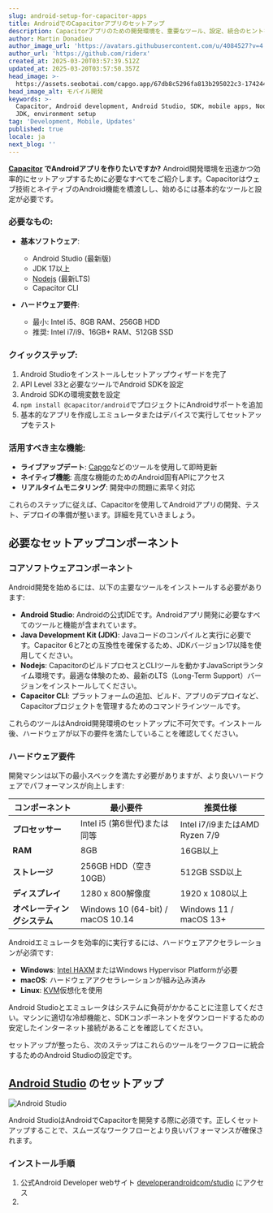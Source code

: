 ```yaml
---
slug: android-setup-for-capacitor-apps
title: AndroidでのCapacitorアプリのセットアップ
description: Capacitorアプリのための開発環境を、重要なツール、設定、統合のヒントを使用して効率的なアプリ開発ができるように構築しましょう。
author: Martin Donadieu
author_image_url: 'https://avatars.githubusercontent.com/u/4084527?v=4'
author_url: 'https://github.com/riderx'
created_at: 2025-03-20T03:57:39.512Z
updated_at: 2025-03-20T03:57:50.357Z
head_image: >-
  https://assets.seobotai.com/capgo.app/67db8c5296fa813b295022c3-1742443070357.jpg
head_image_alt: モバイル開発
keywords: >-
  Capacitor, Android development, Android Studio, SDK, mobile apps, Node.js,
  JDK, environment setup
tag: 'Development, Mobile, Updates'
published: true
locale: ja
next_blog: ''
---
```


**[Capacitor](https://capacitorjscom/) でAndroidアプリを作りたいですか?** Android開発環境を迅速かつ効率的にセットアップするために必要なすべてをご紹介します。Capacitorはウェブ技術とネイティブのAndroid機能を橋渡しし、始めるには基本的なツールと設定が必要です。

### 必要なもの:

-   **基本ソフトウェア**:
    
    -   Android Studio (最新版)
    -   JDK 17以上
    -   [Nodejs](https://nodejsorg/en) (最新LTS)
    -   Capacitor CLI
-   **ハードウェア要件**:
    
    -   最小: Intel i5、8GB RAM、256GB HDD
    -   推奨: Intel i7/i9、16GB+ RAM、512GB SSD

### クイックステップ:

1. Android Studioをインストールしセットアップウィザードを完了
2. API Level 33と必要なツールでAndroid SDKを設定
3. Android SDKの環境変数を設定
4. `npm install @capacitor/android`でプロジェクトにAndroidサポートを追加
5. 基本的なアプリを作成しエミュレータまたはデバイスで実行してセットアップをテスト

### 活用すべき主な機能:

-   **ライブアップデート**: [Capgo](https://capgo.app/)などのツールを使用して即時更新
-   **ネイティブ機能**: 高度な機能のためのAndroid固有APIにアクセス
-   **リアルタイムモニタリング**: 開発中の問題に素早く対応

これらのステップに従えば、Capacitorを使用してAndroidアプリの開発、テスト、デプロイの準備が整います。詳細を見ていきましょう。

## 必要なセットアップコンポーネント

### コアソフトウェアコンポーネント

Android開発を始めるには、以下の主要なツールをインストールする必要があります:

-   **Android Studio**: Androidの公式IDEです。Androidアプリ開発に必要なすべてのツールと機能が含まれています。
-   **Java Development Kit (JDK)**: Javaコードのコンパイルと実行に必要です。Capacitor 6と7との互換性を確保するため、JDKバージョン17以降を使用してください。
-   **Nodejs**: CapacitorのビルドプロセスとCLIツールを動かすJavaScriptランタイム環境です。最適な体験のため、最新のLTS（Long-Term Support）バージョンをインストールしてください。
-   **Capacitor CLI**: プラットフォームの追加、ビルド、アプリのデプロイなど、Capacitorプロジェクトを管理するためのコマンドラインツールです。

これらのツールはAndroid開発環境のセットアップに不可欠です。インストール後、ハードウェアが以下の要件を満たしていることを確認してください。

### ハードウェア要件

開発マシンは以下の最小スペックを満たす必要がありますが、より良いハードウェアでパフォーマンスが向上します:

| コンポーネント | 最小要件 | 推奨仕様 |
| --- | --- | --- |
| **プロセッサー** | Intel i5 (第6世代)または同等 | Intel i7/i9またはAMD Ryzen 7/9 |
| **RAM** | 8GB | 16GB以上 |
| **ストレージ** | 256GB HDD（空き10GB） | 512GB SSD以上 |
| **ディスプレイ** | 1280 x 800解像度 | 1920 x 1080以上 |
| **オペレーティングシステム** | Windows 10 (64-bit) / macOS 10.14 | Windows 11 / macOS 13+ |

Androidエミュレータを効率的に実行するには、ハードウェアアクセラレーションが必須です:

-   **Windows**: [Intel HAXM](https://githubcom/intel/haxm)またはWindows Hypervisor Platformが必要
-   **macOS**: ハードウェアアクセラレーションが組み込み済み
-   **Linux**: [KVM](https://enwikipediaorg/wiki/Kernel-based_Virtual_Machine)仮想化を使用

Android Studioとエミュレータはシステムに負荷がかかることに注意してください。マシンに適切な冷却機能と、SDKコンポーネントをダウンロードするための安定したインターネット接続があることを確認してください。

セットアップが整ったら、次のステップはこれらのツールをワークフローに統合するためのAndroid Studioの設定です。

## [Android Studio](https://developerandroidcom/studio) のセットアップ

![Android Studio](https://mars-imagesimgixnet/seobot/screenshots/developerandroidcom-4d08ca5be8f73216eb56e77cdafac129-2025-03-20jpg?auto=compress)

Android StudioはAndroidでCapacitorを開発する際に必須です。正しくセットアップすることで、スムーズなワークフローとより良いパフォーマンスが確保されます。

### インストール手順

1. 公式Android Developer webサイト [developerandroidcom/studio](https://developerandroidcom/studio) にアクセス
2.
